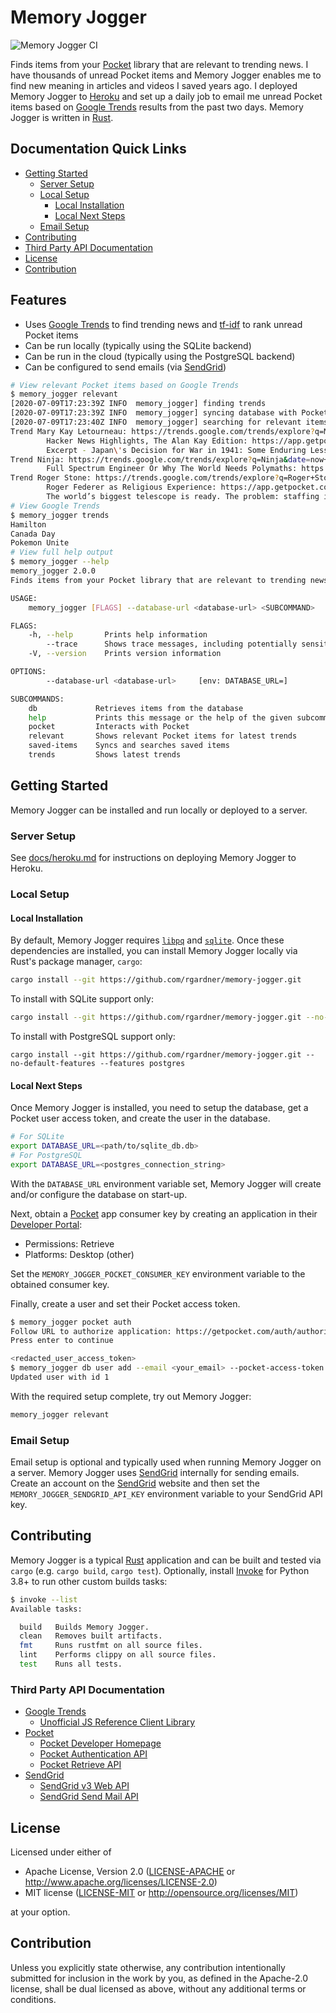 # Memory Jogger

![Memory Jogger CI](https://github.com/rgardner/memory-jogger/workflows/Memory%20Jogger%20CI/badge.svg)

Finds items from your [Pocket][pocket] library that are
relevant to trending news. I have thousands of unread Pocket items and Memory
Jogger enables me to find new meaning in articles and videos I saved years
ago. I deployed Memory Jogger to [Heroku](https://www.heroku.com/) and set up
a daily job to email me unread Pocket items based on [Google
Trends][google-trends] results from the past two days. Memory Jogger is written
in [Rust][rust].

## Documentation Quick Links

- [Getting Started](#getting-started)
  - [Server Setup](#server-setup)
  - [Local Setup](#local-setup)
    - [Local Installation](#local-installation)
    - [Local Next Steps](#local-next-steps)
  - [Email Setup](#email-setup)
- [Contributing](#contributing)
- [Third Party API Documentation](#third-party-api-documentation)
- [License](#license)
- [Contribution](#contribution)

## Features

- Uses [Google Trends][google-trends] to find trending news
  and [tf-idf](https://en.wikipedia.org/wiki/Tf%E2%80%93idf) to rank unread
  Pocket items
- Can be run locally (typically using the SQLite backend)
- Can be run in the cloud (typically using the PostgreSQL backend)
- Can be configured to send emails (via [SendGrid][sendgrid])

```sh
# View relevant Pocket items based on Google Trends
$ memory_jogger relevant
[2020-07-09T17:23:39Z INFO  memory_jogger] finding trends
[2020-07-09T17:23:39Z INFO  memory_jogger] syncing database with Pocket
[2020-07-09T17:23:40Z INFO  memory_jogger] searching for relevant items
Trend Mary Kay Letourneau: https://trends.google.com/trends/explore?q=Mary+Kay+Letourneau&date=now+7-d&geo=US
        Hacker News Highlights, The Alan Kay Edition: https://app.getpocket.com/read/1310095698
        Excerpt - Japan\'s Decision for War in 1941: Some Enduring Lessons: https://app.getpocket.com/read/89684589
Trend Ninja: https://trends.google.com/trends/explore?q=Ninja&date=now+7-d&geo=US
        Full Spectrum Engineer Or Why The World Needs Polymaths: https://app.getpocket.com/read/350991133
Trend Roger Stone: https://trends.google.com/trends/explore?q=Roger+Stone&date=now+7-d&geo=US
        Roger Federer as Religious Experience: https://app.getpocket.com/read/1250394
        The world’s biggest telescope is ready. The problem: staffing it: https://app.getpocket.com/read/2374120153
# View Google Trends
$ memory_jogger trends
Hamilton
Canada Day
Pokemon Unite
# View full help output
$ memory_jogger --help
memory_jogger 2.0.0
Finds items from your Pocket library that are relevant to trending news.

USAGE:
    memory_jogger [FLAGS] --database-url <database-url> <SUBCOMMAND>

FLAGS:
    -h, --help       Prints help information
        --trace      Shows trace messages, including potentially sensitive HTTP data
    -V, --version    Prints version information

OPTIONS:
        --database-url <database-url>     [env: DATABASE_URL=]

SUBCOMMANDS:
    db             Retrieves items from the database
    help           Prints this message or the help of the given subcommand(s)
    pocket         Interacts with Pocket
    relevant       Shows relevant Pocket items for latest trends
    saved-items    Syncs and searches saved items
    trends         Shows latest trends
```

## Getting Started

Memory Jogger can be installed and run locally or deployed to a server.

### Server Setup

See [docs/heroku.md](docs/heroku.md) for instructions on deploying Memory
Jogger to Heroku.

### Local Setup

#### Local Installation

By default, Memory Jogger requires
[`libpq`](https://www.postgresql.org/download/) and
[`sqlite`](https://www.sqlitetutorial.net/download-install-sqlite/). Once
these dependencies are installed, you can install Memory Jogger locally via
Rust's package manager, `cargo`:

```sh
cargo install --git https://github.com/rgardner/memory-jogger.git
```

To install with SQLite support only:

```sh
cargo install --git https://github.com/rgardner/memory-jogger.git --no-default-features --features sqlite
```

To install with PostgreSQL support only:

```
cargo install --git https://github.com/rgardner/memory-jogger.git --no-default-features --features postgres
```

#### Local Next Steps

Once Memory Jogger is installed, you need to setup the database, get a Pocket
user access token, and create the user in the database.

```sh
# For SQLite
export DATABASE_URL=<path/to/sqlite_db.db>
# For PostgreSQL
export DATABASE_URL=<postgres_connection_string>
```

With the `DATABASE_URL` environment variable set, Memory Jogger will create
and/or configure the database on start-up.

Next, obtain a [Pocket][pocket] app consumer key by creating an application
in their [Developer Portal](https://getpocket.com/developer/apps/):

- Permissions: Retrieve
- Platforms: Desktop (other)

Set the `MEMORY_JOGGER_POCKET_CONSUMER_KEY` environment variable to the
obtained consumer key.

Finally, create a user and set their Pocket access token.

```sh
$ memory_jogger pocket auth
Follow URL to authorize application: https://getpocket.com/auth/authorize?request_token=<redacted_request_token>&redirect_uri=memory_jogger%3Afinishauth
Press enter to continue

<redacted_user_access_token>
$ memory_jogger db user add --email <your_email> --pocket-access-token <redacted_user_access_token>
Updated user with id 1
```

With the required setup complete, try out Memory Jogger:

```sh
memory_jogger relevant
```

### Email Setup

Email setup is optional and typically used when running Memory Jogger on a
server. Memory Jogger uses [SendGrid][sendgrid] internally for sending
emails. Create an account on the [SendGrid][sendgrid] website and then set
the `MEMORY_JOGGER_SENDGRID_API_KEY` environment variable to your SendGrid API
key.

## Contributing

Memory Jogger is a typical [Rust][rust] application and can be built and tested
via `cargo` (e.g. `cargo build`, `cargo test`). Optionally, install
[Invoke][pyinvoke] for Python 3.8+ to run other custom builds tasks:

```sh
$ invoke --list
Available tasks:

  build   Builds Memory Jogger.
  clean   Removes built artifacts.
  fmt     Runs rustfmt on all source files.
  lint    Performs clippy on all source files.
  test    Runs all tests.
```

[pyinvoke]: https://www.pyinvoke.org/

### Third Party API Documentation

- [Google Trends][google-trends]
  - [Unofficial JS Reference Client Library](https://github.com/pat310/google-trends-api)
- [Pocket](https://getpocket.com/)
  - [Pocket Developer Homepage](https://getpocket.com/developer/)
  - [Pocket Authentication API](https://getpocket.com/developer/docs/authentication)
  - [Pocket Retrieve API](https://getpocket.com/developer/docs/v3/retrieve)
- [SendGrid][sendgrid]
  - [SendGrid v3 Web API](https://sendgrid.com/docs/API_Reference/api_v3.html)
  - [SendGrid Send Mail API](https://sendgrid.com/docs/API_Reference/Web_API_v3/Mail/index.html)

## License

Licensed under either of

- Apache License, Version 2.0
  ([LICENSE-APACHE](LICENSE-APACHE) or <http://www.apache.org/licenses/LICENSE-2.0>)
- MIT license
  ([LICENSE-MIT](LICENSE-MIT) or <http://opensource.org/licenses/MIT>)

at your option.

## Contribution

Unless you explicitly state otherwise, any contribution intentionally submitted
for inclusion in the work by you, as defined in the Apache-2.0 license, shall be
dual licensed as above, without any additional terms or conditions.

[google-trends]: https://trends.google.com/trends/
[pocket]: https://getpocket.com/
[rust]: https://www.rust-lang.org/
[sendgrid]: https://sendgrid.com/
